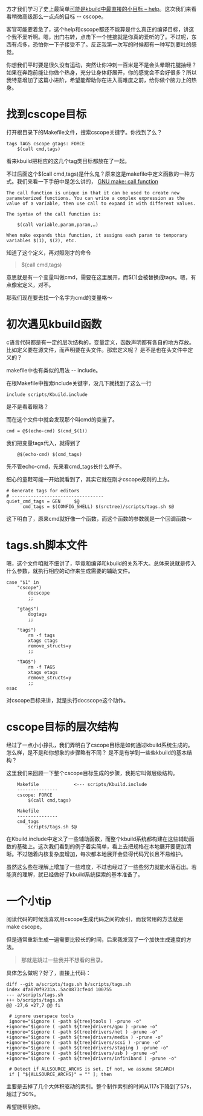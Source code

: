 方才我们学习了史上最简单[可能是kbuild中最直接的小目标 – help][1]。这次我们来看看稍微高级那么一点点的目标 -- cscope。

客官可能要着急了，这个help和cscope都还不能算是什么真正的编译目标，讲这个我不爱听啊。嗯，出门右转，点击下一个链接就是你真的爱听的了。不过呢，东西有点多，恐怕你一下子接受不了。反正我第一次写的时候都有一种写到要吐的感觉。

你想我们平时要是很久没有运动，突然让你冲刺一百米是不是会头晕眼花腿抽经？如果在奔跑前能让你做个热身，充分让身体舒展开，你的感觉会不会好很多？所以我特意增加了这篇小进阶，希望能帮助你在进入高难度之前，给你做个脑力上的热身。

# 找到cscope目标

打开根目录下的Makefile文件，搜索cscope关键字。你找到了么？

```
tags TAGS cscope gtags: FORCE
	$(call cmd,tags)
```

看来kbuild把相应的这几个tag类目标都放在了一起。

不过后面这个$(call cmd,tags)是什么鬼？原来这是makefile中定义函数的一种方式。我们来看一下手册中是怎么讲的， [GNU make: call function][2]

```
The call function is unique in that it can be used to create new parameterized functions. You can write a complex expression as the value of a variable, then use call to expand it with different values.

The syntax of the call function is:

	$(call variable,param,param,…)

When make expands this function, it assigns each param to temporary variables $(1), $(2), etc.
```

知道了这个定义，再对照刚才的命令

> $(call cmd,tags)

意思就是有一个变量叫做cmd，需要在这里展开，而$(1)会被替换成tags。嗯，有点像宏定义，对不。

那我们现在要去找一个名字为cmd的变量咯～

# 初次遇见kbuild函数

c语言代码都是有一定的层次结构的，变量定义，函数声明都有各自的地方存放。比如定义要在源文件，而声明要在头文件。那宏定义呢？ 是不是也在头文件中定义的？

makefile中也有类似的用法 -- include。

在根Makefile中搜索include关键字，没几下就找到了这么一行

```
include scripts/Kbuild.include
```

是不是看着眼熟？

而在这个文件中就会发现那个叫cmd的变量了。

```
cmd = @$(echo-cmd) $(cmd_$(1))
```

我们把变量tags代入，就得到了

```
	@$(echo-cmd) $(cmd_tags)
```

先不管echo-cmd，先来看cmd_tags长什么样子。

细心的童鞋可能一开始就看到了，其实它就在刚才cscope规则的上方。

```
# Generate tags for editors
# ----------------------------------
quiet_cmd_tags = GEN     $@
      cmd_tags = $(CONFIG_SHELL) $(srctree)/scripts/tags.sh $@
```

这下明白了，原来cmd就好像一个函数，而这个函数的参数就是一个回调函数～

# tags.sh脚本文件

嗯，这个文件咱就不细讲了，毕竟和编译和kbuild的关系不大。总体来说就是传入什么参数，就执行相应的动作来生成需要的辅助文件。

```
case "$1" in
	"cscope")
		docscope
		;;

	"gtags")
		dogtags
		;;

	"tags")
		rm -f tags
		xtags ctags
		remove_structs=y
		;;

	"TAGS")
		rm -f TAGS
		xtags etags
		remove_structs=y
		;;
esac
```

对cscope目标来讲，就是执行docscope这个动作。

# cscope目标的层次结构

经过了一点小小挣扎，我们弄明白了cscope目标是如何通过kbuild系统生成的。怎么样，是不是和你想象的步骤略有不同？ 是不是有学到一些些kbuild的基本结构？

这里我们来回顾一下整个cscope目标生成的步骤，我把它叫做层级结构。

```
    Makefile             <--- scripts/Kbuild.include
    ---------------
    cscope: FORCE
    	$(call cmd,tags)

    Makefile
    ---------------
    cmd_tags
    	scripts/tags.sh $@
```

在Kbuild.include中定义了一些辅助函数，而整个kbuild系统都构建在这些辅助函数的基础上。这次我们看到的例子着实简单，看上去把规格在本地展开要更加清晰。不过随着内核复杂度增加，每次都本地展开会显得代码冗长且不易维护。

虽然这么些在理解上增加了一些难度，不过也经过了一些些努力就能水落石出。若能真的理解，就已经做好了kbuild系统探索的基本准备了。

# 一个小tip

阅读代码的时候我喜欢用cscope生成代码之间的索引，而我常用的方法就是make cscope。

但是通常重新生成一遍需要比较长的时间，后来我发现了一个加快生成速度的方法。

> 那就是跳过一些我并不想看的目录。

具体怎么做呢？好了，直接上代码：

```
diff --git a/scripts/tags.sh b/scripts/tags.sh
index 4fa070f9231a..5ac0873cfe4d 100755
--- a/scripts/tags.sh
+++ b/scripts/tags.sh
@@ -27,6 +27,7 @@ fi

 # ignore userspace tools
 ignore="$ignore ( -path ${tree}tools ) -prune -o"
+ignore="$ignore ( -path ${tree}drivers/gpu ) -prune -o"
+ignore="$ignore ( -path ${tree}drivers/net ) -prune -o"
+ignore="$ignore ( -path ${tree}drivers/media ) -prune -o"
+ignore="$ignore ( -path ${tree}drivers/scsi ) -prune -o"
+ignore="$ignore ( -path ${tree}drivers/staging ) -prune -o"
+ignore="$ignore ( -path ${tree}drivers/usb ) -prune -o"
+ignore="$ignore ( -path ${tree}drivers/infiniband ) -prune -o"

 # Detect if ALLSOURCE_ARCHS is set. If not, we assume SRCARCH
 if [ "${ALLSOURCE_ARCHS}" = "" ]; then
```

主要是去掉了几个大体积驱动的索引。整个制作索引的时间从117s下降到了57s，超过了50%。

希望能帮到你。

[1]: /brief_tutorial_on_kbuild/03_first_target_help.md
[2]: https://www.gnu.org/software/make/manual/html_node/Call-Function.html
